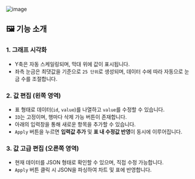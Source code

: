 ![image](https://github.com/user-attachments/assets/8513e4c5-a881-4919-8959-754a2a865c5e)



## 🖼️ 기능 소개

### 1. 그래프 시각화
- Y축은 자동 스케일링되며, 막대 위에 값이 표시됩니다.
- 좌측 눈금은 최댓값을 기준으로 `25 단위`로 생성되며, 데이터 수에 따라 자동으로 눈금 수를 조절합니다.

### 2. 값 편집 (왼쪽 영역)
- 표 형태로 데이터(`id`, `value`)를 나열하고 `value`를 수정할 수 있습니다.
- `ID`는 고정이며, 행마다 삭제 가능 버튼이 존재합니다.
- 아래의 입력창을 통해 새로운 항목을 추가할 수 있습니다.
- `Apply` 버튼을 누르면 **입력값 추가** 및 **표 내 수정값 반영**이 동시에 이루어집니다.

### 3. 값 고급 편집 (오른쪽 영역)
- 현재 데이터를 JSON 형태로 확인할 수 있으며, 직접 수정 가능합니다.
- `Apply` 버튼 클릭 시 JSON을 파싱하여 차트 및 표에 반영합니다.


